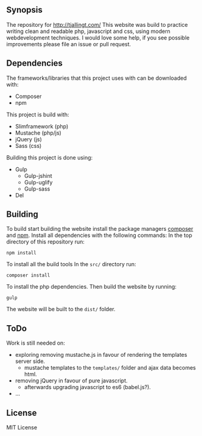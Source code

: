 ## Synopsis

The repository for http://tjallingt.com/
This website was build to practice writing clean and readable php, javascript and css, using modern webdevelopment techniques.
I would love some help, if you see possible improvements please file an issue or pull request.

## Dependencies

The frameworks/libraries that this project uses with can be downloaded with:
* Composer
* npm

This project is build with:
* Slimframework (php)
* Mustache (php/js)
* jQuery (js)
* Sass (css)

Building this project is done using:
* Gulp
	* Gulp-jshint
	* Gulp-uglify
	* Gulp-sass
* Del

## Building

To build start building the website install the package managers [composer](https://getcomposer.org/doc/00-intro.md) and [npm](https://docs.npmjs.com/getting-started/installing-node).
Install all dependencies with the following commands:
In the top directory of this repository run:
```
npm install
```
To install all the build tools
In the ``` src/ ``` directory run:
```
composer install
```
To install the php dependencies.
Then build the website by running:
```
gulp
```
The website will be built to the ``` dist/ ``` folder.

## ToDo

Work is still needed on:
* exploring removing mustache.js in favour of rendering the templates server side.
	* mustache templates to the ``` templates/ ``` folder and ajax data becomes html.
* removing jQuery in favour of pure javascript.
	* afterwards upgrading javascript to es6 (babel.js?).
* ...

## License

MIT License